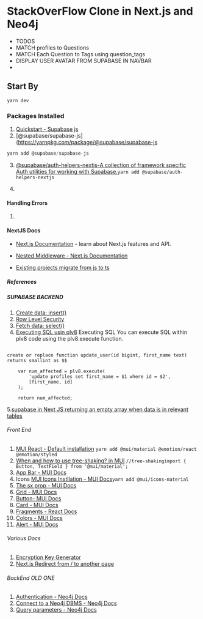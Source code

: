 # StackOverFlow Clone in Next.js and Neo4j

- TODOS
- MATCH profiles to Questions
- MATCH Each Question to Tags using question_tags
- DISPLAY USER AVATAR FROM SUPABASE IN NAVBAR
-

## Start By

```yarn dev```

### Packages Installed

1. [Quickstart - Supabase js](https://supabase.com/docs/guides/with-nextjs)
2. [@supabase/supabase-js](<https://yarnpkg.com/package/@supabase/supabase-js>

```js
yarn add @supabase/supabase-js
```

3. [@supabase/auth-helpers-nextjs-A collection of framework specific Auth utilities for working with Supabase.](https://yarnpkg.com/package/@supabase/auth-helpers-nextjs)```yarn add @supabase/auth-helpers-nextjs```

4.

#### Handling Errors

1.

#### NextJS Docs

- [Next.js Documentation](https://nextjs.org/docs) - learn about Next.js features and API.

- [Nested Middleware - Next.js Documentation](https://nextjs.org/docs/messages/nested-middleware)
- [Existing projects migrate from js to ts](https://nextjs.org/docs/basic-features/typescript)

##### References

##### SUPABASE BACKEND 

1. [Create data: insert()](https://supabase.com/docs/reference/javascript/insert)
2. [Row Level Security](https://supabase.com/docs/guides/auth/row-level-security)
3. [Fetch data: select()](https://supabase.com/docs/reference/javascript/select)
4. [Executing SQL usin plv8](https://supabase.com/docs/guides/database/extensions/plv8#executing-sql)
Executing SQL
You can execute SQL within plv8 code using the plv8.execute function.

```plv8

create or replace function update_user(id bigint, first_name text)
returns smallint as $$

    var num_affected = plv8.execute(
        'update profiles set first_name = $1 where id = $2',
        [first_name, id]
    );

    return num_affected;
```
5.[supabase in Next JS returning an empty array when data is in relevant tables](https://stackoverflow.com/questions/71294440/supabase-in-next-js-returning-an-empty-array-when-data-is-in-relevant-tables)
###### Front End

1. [MUI React - Default installation](https://mui.com/material-ui/getting-started/installation/#default-installation)
```yarn add @mui/material @emotion/react @emotion/styled```
2. [When and how to use tree-shaking? in  MUI](https://mui.com/material-ui/guides/minimizing-bundle-size/)
```//tree-shakingimport { Button, TextField } from '@mui/material';```
3. [App Bar - MUI Docs](https://mui.com/material-ui/react-app-bar/)
4. Icons [MUI Icons Instllation - MUI Docs](https://mui.com/material-ui/getting-started/installation/#icons)```yarn add @mui/icons-material```
5. [The sx prop  - MUI Docs](https://mui.com/system/getting-started/the-sx-prop/)
6. [Grid - MUI Docs](https://mui.com/material-ui/react-grid/)
7. [Button- MUI Docs](https://mui.com/material-ui/react-button/#main-content)
8. [Card - MUI Docs](https://mui.com/material-ui/react-card/)
9. [Fragments - React Docs](https://reactjs.org/docs/fragments.html)
10. [Colors - MUI Docs](https://mui.com/material-ui/customization/color/#main-content)
11. [Alert - MUI Docs](https://mui.com/material-ui/api/alert/)

###### Various Docs

1. [Encryption Key Generator](https://www.allkeysgenerator.com/Random/Security-Encryption-Key-Generator.aspx)
2. [Next.js Redirect from / to another page](https://stackoverflow.com/questions/58173809/next-js-redirect-from-to-another-page)

###### BackEnd OLD ONE

1. [Authentication - Neo4j Docs](https://neo4j.com/docs/graphql-manual/current/auth/authentication/)
2. [Connect to a Neo4j DBMS - Neo4j Docs](https://neo4j.com/docs/browser-manual/current/operations/dbms-connection/)
3. [Query parameters - Neo4j Docs](https://neo4j.com/docs/browser-manual/current/operations/query-parameters/)
